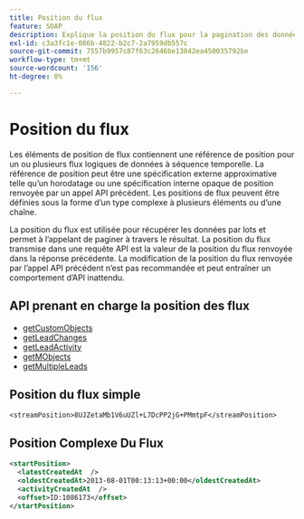 ```yaml
---
title: Position du flux
feature: SOAP
description: Explique la position du flux pour la pagination des données à séquence temporelle dans SOAP, les formats simples et complexes, et leur utilisation dans getLeadChanges, getLeadActivity, etc
exl-id: c3a3fc1e-086b-4822-b2c7-2a7959db557c
source-git-commit: 7557b9957c87f63c2646be13842ea450035792be
workflow-type: tm+mt
source-wordcount: '156'
ht-degree: 0%

---
```


# Position du flux

Les éléments de position de flux contiennent une référence de position pour un ou plusieurs flux logiques de données à séquence temporelle. La référence de position peut être une spécification externe approximative telle qu’un horodatage ou une spécification interne opaque de position renvoyée par un appel API précédent. Les positions de flux peuvent être définies sous la forme d’un type complexe à plusieurs éléments ou d’une chaîne.

La position du flux est utilisée pour récupérer les données par lots et permet à l’appelant de paginer à travers le résultat. La position du flux transmise dans une requête API est la valeur de la position du flux renvoyée dans la réponse précédente. La modification de la position du flux renvoyée par l’appel API précédent n’est pas recommandée et peut entraîner un comportement d’API inattendu.

## API prenant en charge la position des flux

- [getCustomObjects](getcustomobjects.md)
- [getLeadChanges](getleadchanges.md)
- [getLeadActivity](getleadactivity.md)
- [getMObjects](getmobjects.md)
- [getMultipleLeads](getmultipleleads.md)

## Position du flux simple

```
<streamPosition>8UJZetaMb1V6uUZl+L7DcPP2jG+PMmtpF</streamPosition>
```

## Position Complexe Du Flux

```xml
<startPosition>
  <latestCreatedAt  />
  <oldestCreatedAt>2013-08-01T00:13:13+00:00</oldestCreatedAt>
  <activityCreatedAt  />
  <offset>ID:1086173</offset>
</startPosition>
```
